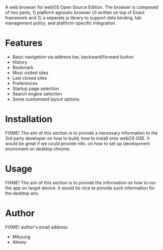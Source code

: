 A web browser for webOS Open Source Edition. The browser is composed of two parts, 1) platform agnostic browser UI written on top of Enact framework and 2) a separate js library to support data binding, tab management policy, and platform-specific integration.

# Features
* Basic navigation via address bar, backward/forward button
* History
* Bookmark
* Most visited sites
* Last closed sites
* Preferences
 * Startup page selection
 * Search engine selection
 * Some customized layout options

# Installation
FIXME! The aim of this section is to provide a necessary information to the 3rd party developer on how to build, how to install onto webOS OSE. It would be great if we could provide info. on how to set up development enviroment on desktop chrome.

# Usage
FIXME! The aim of this section is to provide the information on how to run the app on target device. It would be nice to provide such information for the desktop env.

# Author
FIXME! author's email address
- Mikyung
- Alexey


